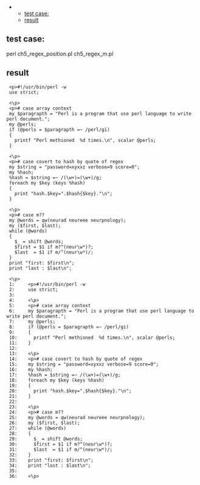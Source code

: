 <?xml version="1.0" ?>
<!DOCTYPE html PUBLIC "-//W3C//DTD XHTML 1.0 Strict//EN" "http://www.w3.org/TR/xhtml1/DTD/xhtml1-strict.dtd">
<html xmlns="http://www.w3.org/1999/xhtml">
<head>
<title></title>
<meta http-equiv="content-type" content="text/html; charset=utf-8" />
<link rev="made" href="mailto:root@m67js.p1s.plx.sd.apple.com" />
</head>

<body>



<ul id="index">
  <li>
    <ul>
      <li><a href="#test-case">test case:</a></li>
      <li><a href="#result">result</a></li>
    </ul>
  </li>
</ul>

<h2 id="test-case">test case:</h2>

<p>perl ch5_regex_position.pl ch5_regex_m.pl</p>

<h2 id="result">result</h2>

<pre><code> &lt;p&gt;#!/usr/bin/perl -w
 use strict;
 
 &lt;\p&gt;
 &lt;p&gt;# case array context
 my $paragrapth = &quot;Perl is a program that use perl language to write perl document.&quot;;
 my @perls;
 if (@perls = $paragrapth =~ /perl/gi)
 {
   printf &quot;Perl methioned  %d times.\n&quot;, scalar @perls;
 }
 
 &lt;\p&gt;
 &lt;p&gt;# case covert to hash by quote of regex
 my $string = &quot;password=xyxxz verbose=9 score=0&quot;;
 my %hash;
 %hash = $string =~ /(\w+)=(\w+)/g;
 foreach my $key (keys %hash)
 {
   print &quot;hash.$key=&quot;.$hash{$key}.&quot;\n&quot;;
 }
 
 &lt;\p&gt;
 &lt;p&gt;# case m??
 my @words = qw(neurad neureee neurpnology);
 my ($first, $last);
 while (@words)
 {
   $_ = shift @words;
   $first = $1 if m?^(neur\w*)?;
   $last  = $1 if m/^(neur\w*)/;
 }
 print &quot;first: $first\n&quot;;
 print &quot;last : $last\n&quot;;
 
 &lt;\p&gt;
 1:     &lt;p&gt;#!/usr/bin/perl -w
 2:     use strict;
 3:     
 4:     &lt;\p&gt;
 5:     &lt;p&gt;# case array context
 6:     my $paragrapth = &quot;Perl is a program that use perl language to write perl document.&quot;;
 7:     my @perls;
 8:     if (@perls = $paragrapth =~ /perl/gi)
 9:     {
 10:      printf &quot;Perl methioned  %d times.\n&quot;, scalar @perls;
 11:    }
 12:    
 13:    &lt;\p&gt;
 14:    &lt;p&gt;# case covert to hash by quote of regex
 15:    my $string = &quot;password=xyxxz verbose=9 score=0&quot;;
 16:    my %hash;
 17:    %hash = $string =~ /(\w+)=(\w+)/g;
 18:    foreach my $key (keys %hash)
 19:    {
 20:      print &quot;hash.$key=&quot;.$hash{$key}.&quot;\n&quot;;
 21:    }
 22:    
 23:    &lt;\p&gt;
 24:    &lt;p&gt;# case m??
 25:    my @words = qw(neurad neureee neurpnology);
 26:    my ($first, $last);
 27:    while (@words)
 28:    {
 29:      $_ = shift @words;
 30:      $first = $1 if m?^(neur\w*)?;
 31:      $last  = $1 if m/^(neur\w*)/;
 32:    }
 33:    print &quot;first: $first\n&quot;;
 34:    print &quot;last : $last\n&quot;;
 35:    
 36:    &lt;\p&gt;</code></pre>


</body>

</html>



